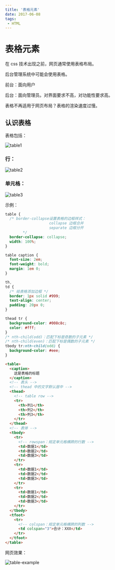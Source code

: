 ```yaml
---
title: '表格元素'
date: 2017-06-08
tags:
 - HTML
---
```


# 表格元素

在 css 技术出现之前，网页通常使用表格布局。

后台管理系统中可能会使用表格。

前台：面向用户

后台：面向管理员。对界面要求不高，对功能性要求高。

表格不再适用于网页布局？表格的渲染速度过慢。

## 认识表格

表格包括：

![table1](https://gitee.com/n65312/Typora-images/raw/master/uPic/table1-20200922ZGQa7l.png)



### 行：

![table2](https://gitee.com/n65312/Typora-images/raw/master/uPic/table2-20200922Rvsr7E.png)

### 单元格：

![table3](https://gitee.com/n65312/Typora-images/raw/master/uPic/table3-20200922Ve4J9Y.png)

示例：

```css
table {
  /* border-collapse设置表格的边框样式：
					collapse 边框合并
					separate 边框分开
		*/
  border-collapse: collapse;
  width: 100%;
}

table caption {
  font-size: 2em;
  font-weight: bold;
  margin: 1em 0;
}

th,
td {
  /* 给表格添加边框 */
  border: 1px solid #999;
  text-align: center;
  padding: 20px 0;
}

thead tr {
  background-color: #008c8c;
  color: #fff;
}
/* nth-child(odd)：匹配下标是奇数的子元素 */
/* nth-child(even)：匹配下标是偶数的子元素 */
tbody tr:nth-child(odd) {
  background-color: #eee;
}
```

```html
<table>
  <caption>
    这是表格的标题
  </caption>
  <!-- 表头 -->
  <!-- thead 中的文字默认居中 -->
  <thead>
    <!-- table row -->
    <tr>
      <th>列1</th>
      <th>列2</th>
      <th>列3</th>
    </tr>
  </thead>
  <!-- 表体 -->
  <tbody>
    <tr>
      <!-- rowspan：规定单元格横跨的行数 -->
      <td>数据1</td>
      <td>数据2</td>
      <td>数据3</td>
    </tr>
    <tr>
      <td>数据1</td>
      <td>数据2</td>
      <td>数据3</td>
    </tr>
    <tr>
      <td>数据1</td>
      <td>数据2</td>
      <td>数据3</td>
    </tr>
  </tbody>
  <tfoot>
    <tr>
      <!-- colspan：规定单元格横跨的列数 -->
      <td colspan="3">合计：XXX</td>
    </tr>
  </tfoot>
</table>
```
网页效果：

![table-example](https://gitee.com/n65312/Typora-images/raw/master/uPic/table-example-202009226wBJRO.png)

